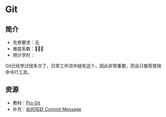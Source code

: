 # Git

## 简介

- 先修要求：无
- 难度系数：🌟🌟🌟
- 预计学时：

Git已经学过很多次了，日常工作流中就有这个，因此非常重要，而且只推荐使用命令行工具。

## 资源

- 教材：[Pro Git](https://git-scm.com/book/zh/v2)
- 补充：[如何写好 Commit Message](https://chris.beams.io/posts/git-commit/) 
